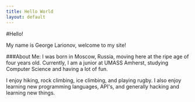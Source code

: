 ```yaml
---
title: Hello World
layout: default
---
```

#Hello!

My name is George Larionov, welcome to my site!



###About Me:
I was born in Moscow, Russia, moving here at the ripe age of four years old. Currently, I am a junior at UMASS Amherst, studying Computer Science and having a lot of fun.

I enjoy hiking, rock climbing, ice climbing, and playing rugby. I also enjoy learning new programming languages, API's, and generally hacking and learning new things.
